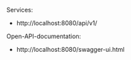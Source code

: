 Services:
* http://localhost:8080/api/v1/

Open-API-documentation:
* http://localhost:8080/swagger-ui.html